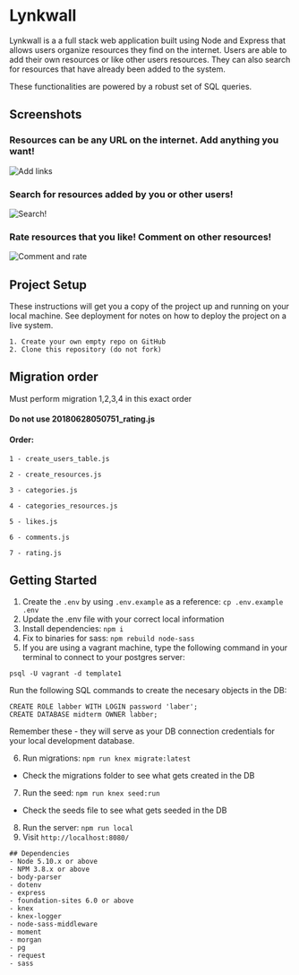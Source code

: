 # Lynkwall
Lynkwall is a a full stack web application built using Node and Express that allows users organize resources they find on the internet. Users are able to add their own resources or like other users resources. They can also search for resources that have already been added to the system. 

These functionalities are powered by a robust set of SQL queries.

## Screenshots


### Resources can be any URL on the internet. Add anything you want!

![Add links](https://i.imgur.com/ZUY6vil.gif)


### Search for resources added by you or other users!
![Search!](https://imgur.com/XN6vU2m.gif)

### Rate resources that you like! Comment on other resources!

![Comment and rate](https://i.imgur.com/6RpXEP6.gif)






## Project Setup


These instructions will get you a copy of the project up and running on your local machine. See deployment for notes on how to deploy the project on a live system.

```
1. Create your own empty repo on GitHub
2. Clone this repository (do not fork)
```
## Migration order
Must perform migration 1,2,3,4 in this exact order

#### **Do not use 20180628050751_rating.js**

#### Order:


`1 - create_users_table.js`

`2 - create_resources.js`

`3 - categories.js`

`4 - categories_resources.js`

`5 - likes.js`

`6 - comments.js`

`7 - rating.js`


## Getting Started

1. Create the `.env` by using `.env.example` as a reference: `cp .env.example .env`
2. Update the .env file with your correct local information
3. Install dependencies: `npm i`
4. Fix to binaries for sass: `npm rebuild node-sass`
5.  If you are using a vagrant machine, type the following command in your terminal to connect to your postgres server:
```
psql -U vagrant -d template1
```
Run the following SQL commands to create the necesary objects in the DB:
```
CREATE ROLE labber WITH LOGIN password 'laber';
CREATE DATABASE midterm OWNER labber;
```
Remember these - they will serve as your DB connection credentials for your local development database.

6. Run migrations: `npm run knex migrate:latest`
  - Check the migrations folder to see what gets created in the DB
7. Run the seed: `npm run knex seed:run`
  - Check the seeds file to see what gets seeded in the DB
8. Run the server: `npm run local`
9. Visit `http://localhost:8080/`
```
## Dependencies
- Node 5.10.x or above
- NPM 3.8.x or above
- body-parser
- dotenv
- express
- foundation-sites 6.0 or above
- knex
- knex-logger
- node-sass-middleware
- moment
- morgan
- pg
- request
- sass

